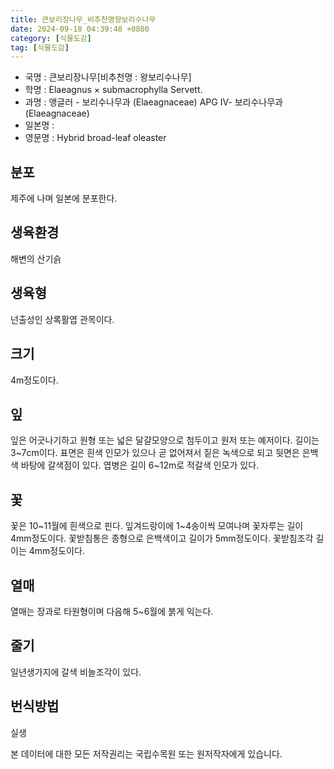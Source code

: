 ```yaml
---
title: 큰보리장나무_비추천명왕보리수나무
date: 2024-09-18 04:39:48 +0800
category: [식물도감]
tag: [식물도감]
---
```




- 국명 : 큰보리장나무[비추천명 : 왕보리수나무]
- 학명 : Elaeagnus × submacrophylla Servett.
- 과명 : 앵글러 - 보리수나무과 (Elaeagnaceae) APG Ⅳ- 보리수나무과 (Elaeagnaceae)
- 일본명 : 
- 영문명 : Hybrid broad-leaf oleaster


## 분포
제주에 나며 일본에 분포한다.
## 생육환경
해변의 산기슭
## 생육형
넌출성인 상록활엽 관목이다.
## 크기
4m정도이다.
## 잎
잎은 어긋나기하고 원형 또는 넓은 달걀모양으로 첨두이고 원저 또는 예저이다. 길이는 3~7cm이다. 표면은 흰색 인모가 있으나 곧 없어져서 짙은 녹색으로 되고 뒷면은 은백색 바탕에 갈색점이 있다. 엽병은 길이 6~12m로 적갈색 인모가 있다. 
## 꽃
꽃은 10~11월에 흰색으로 핀다. 잎겨드랑이에 1~4송이씩 모여나며 꽃자루는 길이 4mm정도이다. 꽃받침통은 종형으로 은백색이고 길이가 5mm정도이다. 꽃받침조각 길이는 4mm정도이다. 
## 열매
열매는 장과로 타원형이며 다음해 5~6월에 붉게 익는다. 
## 줄기
일년생가지에 갈색 비늘조각이 있다.
## 번식방법
실생






본 데이터에 대한 모든 저작권리는 국립수목원 또는 원저작자에게 있습니다.
